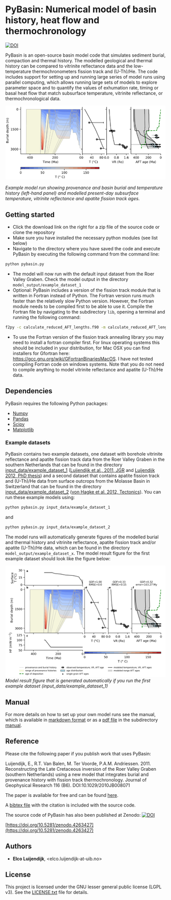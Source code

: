 # PyBasin: Numerical model of basin history, heat flow and thermochronology

[![DOI](https://zenodo.org/badge/185432723.svg)](https://zenodo.org/badge/latestdoi/185432723)

PyBasin is an open-source basin model code that simulates sediment burial, compaction and thermal history. The modelled geological and thermal history can be compared to vitrinite reflectance data and the low-temperature thermochronometers fission track and (U-Th)/He. The code includes support for setting up and running large series of model runs using parallel computing, which allows running large sets of models to explore parameter space and to quantify the values of exhumation rate, timing or basal heat flow that match subsurface temperature, vitrinite reflectance, or thermochronological data. 

![Example model run showing burial and temperature history (left-hand panel) and modelled present-day subsurface temperature, vitrinite reflectance and apatite fission track ages.](manual/fig/model_example_1_simple_smaller.png)

*Example model run showing provenance and basin burial and temperature history (left-hand panel) and modelled present-day subsurface temperature, vitrinite reflectance and apatite fission track ages.*


## Getting started

* Click the download link on the right for a zip file of the source code or clone the repository
* Make sure you have installed the necessary python modules (see list below)
* Navigate to the directory where you have saved the code and execute PyBasin by executing the following command from the command line:

````sh
python pybasin.py
````
	

* The model will now run with the default input dataset from the Roer Valley Graben. Check the model output in the directory ``model_output/example_dataset_1``
* Optional: PyBasin includes a version of the fission track module that is written in Fortran instead of Python. The Fortran version runs much faster than the relatively slow Python version. However, the Fortran module needs to be compiled first to be able to use it. Compile the Fortran file by navigating to the subdirectory ``lib``, opening a terminal and running the following command:

````sh
f2py -c calculate_reduced_AFT_lengths.f90 -m calculate_reduced_AFT_lengths
````
	

* To use the Fortran version of the fission track annealing library you may need to install a fortran compiler first. For linux operating systems this should be included in your distribution, for Mac OSX you can find installers for Gfortran here: https://gcc.gnu.org/wiki/GFortranBinariesMacOS. I have not tested compiling Fortran code on windows systems. Note that you do not need to compile anything to model vitrinite reflectance and apatite (U-Th)/He data.


## Dependencies

PyBasin requires the following Python packages:

- [Numpy](http://www.numpy.org/)
- [Pandas](https://pandas.pydata.org/)
- [Scipy](https://www.scipy.org/)
- [Matplotlib](https://matplotlib.org/)


### Example datasets

PyBasin contains two example datasets, one dataset with borehole vitrinite reflectance and apatite fission track data from the Roer Valley Graben in the southern Netherlands that can be found in the directory [input_data/example_dataset_1](input_data/example_dataset_1) ([Luijendijk et al., 2011, JGR](https://agupubs.onlinelibrary.wiley.com/doi/10.1029/2010JB008071) and [Luijendijk 2012, PhD thesis](http://hdl.handle.net/1871/35433)) and a second dataset that contains apatite fission track and (U-Th)/He data from surface outcrops from the Molasse Basin in Switzerland that can be found in the directory [input_data/example_dataset_2](input_data/example_dataset_2) ([von Hagke et al. 2012, Tectonics](http://doi.wiley.com/10.1029/2011TC003078)). You can run these example models using:

````sh
python pybasin.py input_data/example_dataset_1
````
and
````sh
python pybasin.py input_data/example_dataset_2
````

The model runs will automatically generate figures of the modelled burial and thermal history and vitrinite reflectance, apatite fission track and/or apatite (U-Th)/He data, which can be found in the directory ``model_output/example_dataset_x``. The model result figure for the first example dataset should look like the figure below:

![](manual/fig/model_example_1_smaller.png)
*Model result figure that is generated automatically if you run the first example dataset (input_data/example_dataset_1)*


## Manual

For more details on how to set up your own model runs see the manual, which is available in [markdown format](manual/PyBasin_manual.md) or as a [pdf file](PyBasin_manual.pdf) in the subdirectory [manual](manual). 


## Reference

Please cite the following paper if you publish work that uses PyBasin:

Luijendijk, E., R.T. Van Balen, M. Ter Voorde, P.A.M. Andriessen. 2011. Reconstructing the Late Cretaceous inversion of the Roer Valley Graben (southern Netherlands) using a new model that integrates burial and provenance history with fission track thermochronology. Journal of Geophysical Research 116 (B6). DOI:10.1029/2010JB008071 

The paper is available for free and can be found [here](https://doi.org/10.1029/2010JB008071).

A [bibtex file](references/10.1029%2F2010JB008071.bib) with the citation is included with the source code. 

The source code of PyBasin has also been published at Zenodo:
[![DOI](https://zenodo.org/badge/185432723.svg)](https://zenodo.org/badge/latestdoi/185432723)

[https://doi.org/10.5281/zenodo.4263427](https://doi.org/10.5281/zenodo.4263427)


## Authors
* **Elco Luijendijk**, <elco.luijendijk-at-uib.no>

## License
This project is licensed under the GNU lesser general public license (LGPL v3). See the [LICENSE.txt](LICENSE.txt) file for details.

